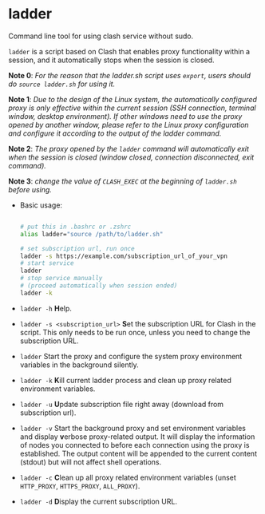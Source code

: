 # ladder

Command line tool for using clash service without sudo.


`ladder` is a script based on Clash that enables proxy functionality within a session, and it automatically stops when the session is closed. 

**Note 0**: *For the reason that the ladder.sh script uses `export`, users should do `source ladder.sh` for using it.*

**Note 1**: *Due to the design of the Linux system, the automatically configured proxy is only effective within the current session (SSH connection, terminal window, desktop environment). If other windows need to use the proxy opened by another window, please refer to the Linux proxy configuration and configure it according to the output of the ladder command.*

**Note 2**: *The proxy opened by the `ladder` command will automatically exit when the session is closed (window closed, connection disconnected, exit command).*

**Note 3**: *change the value of `CLASH_EXEC` at the beginning of `ladder.sh` before using.*

 - Basic usage:
   ```bash

   # put this in .bashrc or .zshrc
   alias ladder="source /path/to/ladder.sh"

   # set subscription url, run once
   ladder -s https://example.com/subscription_url_of_your_vpn  
   # start service
   ladder  
   # stop service manually 
   # (proceed automatically when session ended)
   ladder -k
   ```
 - `ladder -h` **H**elp.

 - `ladder -s <subscription_url>` **S**et the subscription URL for Clash in the script. This only needs to be run once, unless you need to change the subscription URL.

 - `ladder` Start the proxy and configure the system proxy environment variables in the background silently.

 - `ladder -k` **K**ill current ladder process and clean up proxy related environment variables.

 - `ladder -u` **U**pdate subscription file right away (download from subscription url). 

 - `ladder -v` Start the background proxy and set environment variables and display **v**erbose proxy-related output. It will display the information of nodes you connected to before each connection using the proxy is established. The output content will be appended to the current content (stdout) but will not affect shell operations.

 - `ladder -c` **C**lean up all proxy related environment variables (unset `HTTP_PROXY`, `HTTPS_PROXY`, `ALL_PROXY`).

 - `ladder -d` **D**isplay the current subscription URL.


